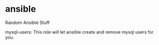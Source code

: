 # ansible
Random Ansible Stuff

mysql-users: This role will let ansible create and remove mysql users for you.
